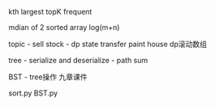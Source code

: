 
               

kth largest
topK frequent

mdian of 2 sorted array
log(m+n)


topic - sell stock - dp state transfer
paint house
dp滚动数组

         
tree - serialize and deserialize
     - path sum
     
BST - tree操作 
九章课件



sort.py
BST.py


     

    
    



      
